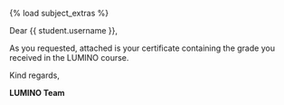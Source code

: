 {% load subject_extras %}

<p>Dear {{ student.username }},</p>
<p>As you requested, attached is your certificate containing the grade you received in the LUMINO course.</p>
<p>Kind regards,</p>
<p><strong>LUMINO Team</strong></p>
